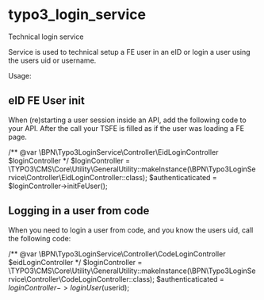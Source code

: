 # typo3_login_service
Technical login service

Service is used to technical setup a FE user in an eID or login a user using the users uid or username.

Usage: 


## eID FE User init
When (re)starting a user session inside an API, add the following code to your API.
After the call your TSFE is filled as if the user was loading a FE page.

 /** @var \BPN\Typo3LoginService\Controller\EidLoginController $loginController */
$loginController = \TYPO3\CMS\Core\Utility\GeneralUtility::makeInstance(\BPN\Typo3LoginService\Controller\EidLoginController::class);
$authenticaticated = $loginController->initFeUser();


## Logging in a user from code

When you need to login a user from code, and you know the users uid, call the following code:

/** @var \BPN\Typo3LoginService\Controller\CodeLoginController $eidLoginController */
$loginController = \TYPO3\CMS\Core\Utility\GeneralUtility::makeInstance(\BPN\Typo3LoginService\Controller\CodeLoginController::class);
$authenticaticated = $loginController->loginUser($userid);
